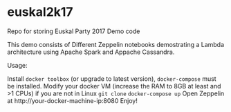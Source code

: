 # euskal2k17
Repo for storing Euskal Party 2017 Demo code

This demo consists of Different Zeppelin notebooks demostrating a Lambda architecture using Apache Spark and Appache Cassandra.

Usage:

Install ```docker toolbox``` (or upgrade to latest version), ```docker-compose``` must be installed.
Modify your docker VM (increase the RAM to 8GB at least and >1 CPUs) if you are not in Linux
```git clone```
```docker-compose up```
Open Zeppelin at http://your-docker-machine-ip:8080
Enjoy!
